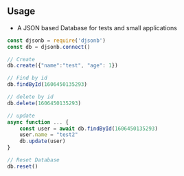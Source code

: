 ## Usage
* A JSON based Database for tests and small applications
```js
const djsonb = require('djsonb')
const db = djsonb.connect()

// Create 
db.create({"name":"test", "age": 1})

// Find by id
db.findById(1606450135293)

// delete by id
db.delete(1606450135293)

// update
async function ... {
    const user = await db.findById(1606450135293)
    user.name = "test2"
    db.update(user)
}

// Reset Database
db.reset()

```